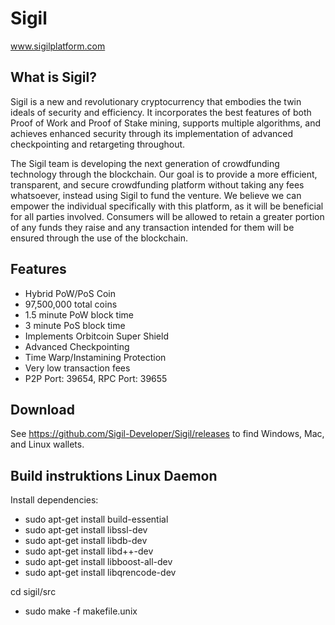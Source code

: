 
# Sigil
www.sigilplatform.com

What is Sigil?
-----------------

Sigil is a new and revolutionary cryptocurrency that embodies the twin ideals of security and efficiency. It incorporates the best features of both Proof of Work and Proof of Stake mining, supports multiple algorithms, and achieves enhanced security through its implementation of advanced checkpointing and retargeting throughout.

The Sigil team is developing the next generation of crowdfunding technology through the blockchain. Our goal is to provide a more efficient, transparent, and secure crowdfunding platform without taking any fees whatsoever, instead using Sigil to fund the venture. We believe we can empower the individual specifically with this platform, as it will be beneficial for all parties involved. Consumers will be allowed to retain a greater portion of any funds they raise and any transaction intended for them will be ensured through the use of the blockchain. 	

Features
-----------------

  - Hybrid PoW/PoS Coin
  - 97,500,000 total coins
  - 1.5 minute PoW block time
  - 3 minute PoS block time
  - Implements Orbitcoin Super Shield
  - Advanced Checkpointing
  - Time Warp/Instamining Protection
  - Very low transaction fees
  - P2P Port: 39654, RPC Port: 39655
  
Download
-----------------

See https://github.com/Sigil-Developer/Sigil/releases to find Windows, Mac, and Linux wallets.

Build instruktions Linux Daemon
-----------------
Install dependencies:

- sudo apt-get install build-essential
- sudo apt-get install libssl-dev
- sudo apt-get install libdb-dev
- sudo apt-get install libd++-dev
- sudo apt-get install libboost-all-dev
- sudo apt-get install libqrencode-dev

cd sigil/src

- sudo make -f makefile.unix 

